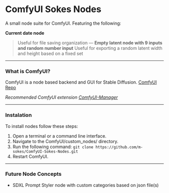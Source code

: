 ComfyUI Sokes Nodes
=======
A small node suite for ComfyUI. Featuring the following:

**Current date node**
> Useful for file saving organization
—
**Empty latent node with 9 inputs and random number input**
> Useful for exporting a random latent width and height based on a fixed set


---

### What is ComfyUI?

ComfyUI is a node based backend and GUI for Stable Diffusion.
[ComfyUI Repo](https://github.com/comfyanonymous/ComfyUI)

*Recommended ComfyUI extension [ComfyUI-Manager](https://github.com/ltdrdata/ComfyUI-Manager)*

---

### Instalation

To install nodes follow these steps:

1. Open a terminal or a command line interface.
2. Navigate to the ComfyUI/custom_nodes/ directory.
3. Run the following command: ```git clone https://github.com/m-sokes/ComfyUI-Sokes-Nodes.git```
4. Restart ComfyUI.

---

### Future Node Concepts
* SDXL Prompt Styler node with custom categories based on json file(s)
